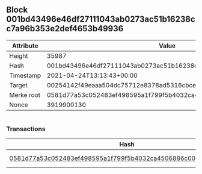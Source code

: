 ## Block 001bd43496e46df27111043ab0273ac51b16238cc7a96b353e2def4653b49936

Attribute | Value
--- | ---
Height | 35987
Hash | 001bd43496e46df27111043ab0273ac51b16238cc7a96b353e2def4653b49936
Timestamp | 2021-04-24T13:13:43+00:00
Target | 00254142f49eaaa504dc75712e8378ad5316cbcead634704b3734b6271167cc4
Merke root | 0581d77a53c052483ef498595a1f799f5b4032ca4506886c00e4a76de54db0ff
Nonce | 3919900130

```

```

### Transactions

Hash | Amount
--- | ---
[0581d77a53c052483ef498595a1f799f5b4032ca4506886c00e4a76de54db0ff](0581d77a53c052483ef498595a1f799f5b4032ca4506886c00e4a76de54db0ff.md) | 10.00000000 SKEPTI 

